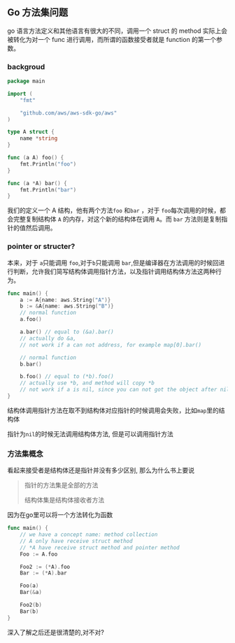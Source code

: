 ## Go 方法集问题 

go 语言方法定义和其他语言有很大的不同，调用一个 struct 的 method 实际上会被转化为对一个 func 进行调用，而所谓的函数接受者就是 function 的第一个参数。

### backgroud

```go
package main

import (
	"fmt"

	"github.com/aws/aws-sdk-go/aws"
)

type A struct {
	name *string
}

func (a A) foo() {
	fmt.Println("foo")
}

func (a *A) bar() {
	fmt.Println("bar")
}
```

我们的定义一个 A 结构，他有两个方法`foo` 和`bar` ，对于 `foo`每次调用的时候，都会完整复制结构体 `A` 的内存，对这个新的结构体在调用 `A`。而 `bar` 方法则是复制指针的值然后调用。

### pointer or structer?

本来，对于 `a`只能调用 `foo`,对于`b`只能调用 `bar`,但是编译器在方法调用的时候回进行判断，允许我们简写结构体调用指针方法，以及指针调用结构体方法这两种行为。

```go
func main() {
	a := A{name: aws.String("A")}
	b := &A{name: aws.String("B")}
	// normal function
	a.foo()

	a.bar() // equal to (&a).bar()
	// actually do &a,
	// not work if a can not address, for example map[0].bar()

	// normal function
	b.bar()

	b.foo() // equal to (*b).foo()
	// actually use *b, and method will copy *b
	// not work if a is nil, since you can not got the object after nil
}
```

结构体调用指针方法在取不到结构体对应指针的时候调用会失败，比如`map`里的结构体

指针为`nil`的时候无法调用结构体方法, 但是可以调用指针方法

### 方法集概念

看起来接受者是结构体还是指针并没有多少区别, 那么为什么书上要说

> 指针的方法集是全部的方法
>
> 结构体集是结构体接收者方法

因为在go里可以将一个方法转化为函数

```go
func main() {
    // we have a concept name: method collection
	// A only have receive struct method
	// *A have receive struct method and pointer method
	Foo := A.foo

	Foo2 := (*A).foo
	Bar := (*A).bar

	Foo(a)
	Bar(&a)

	Foo2(b)
	Bar(b)
}
```



深入了解之后还是很清楚的,对不对?